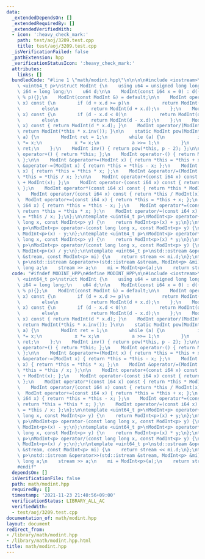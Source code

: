 ```yaml
---
data:
  _extendedDependsOn: []
  _extendedRequiredBy: []
  _extendedVerifiedWith:
  - icon: ':heavy_check_mark:'
    path: test/aoj/3209.test.cpp
    title: test/aoj/3209.test.cpp
  _isVerificationFailed: false
  _pathExtension: hpp
  _verificationStatusIcon: ':heavy_check_mark:'
  attributes:
    links: []
  bundledCode: "#line 1 \"math/modint.hpp\"\n\n\n\n#include <iostream>\n\ntemplate\
    \ <uint64_t p>\nstruct ModInt {\n    using u64 = unsigned long long;\n    using\
    \ i64 = long long;\n    u64 d;\n\n    ModInt(const i64 x = 0) : d((x % p + p)\
    \ % p){};\n    ModInt(const ModInt &) = default;\n\n    ModInt operator+(ModInt\
    \ x) const {\n        if (d + x.d >= p)\n            return ModInt(d + x.d - p);\n\
    \        else\n            return ModInt(d + x.d);\n    };\n    ModInt operator-(ModInt\
    \ x) const {\n        if (d - x.d < 0)\n            return ModInt(d - x.d + p);\n\
    \        else\n            return ModInt(d - x.d);\n    };\n    ModInt operator*(ModInt\
    \ x) const { return ModInt(d * x.d); }\n    ModInt operator/(ModInt x) const {\
    \ return ModInt(*this * x.inv()); }\n\n    static ModInt pow(ModInt x, uint64_t\
    \ a) {\n        ModInt ret = 1;\n        while (a) {\n            if (a & 1) ret\
    \ *= x;\n            x *= x;\n            a >>= 1;\n        }\n        return\
    \ ret;\n    };\n    ModInt inv() { return pow(*this, p - 2); };\n\n    ModInt\
    \ operator+() { return *this; };\n    ModInt operator-() { return ModInt(-d);\
    \ };\n\n    ModInt &operator+=(ModInt x) { return *this = *this + x; };\n    ModInt\
    \ &operator-=(ModInt x) { return *this = *this - x; };\n    ModInt &operator*=(ModInt\
    \ x) { return *this = *this * x; };\n    ModInt &operator/=(ModInt x) { return\
    \ *this = *this / x; };\n\n    ModInt operator+(const i64 x) const { return *this\
    \ + ModInt(x); };\n    ModInt operator-(const i64 x) const { return *this - ModInt(x);\
    \ };\n    ModInt operator*(const i64 x) const { return *this * ModInt(x); };\n\
    \    ModInt operator/(const i64 x) const { return *this / ModInt(x); };\n\n  \
    \  ModInt operator+=(const i64 x) { return *this = *this + x; };\n    ModInt operator-=(const\
    \ i64 x) { return *this = *this - x; };\n    ModInt operator*=(const i64 x) {\
    \ return *this = *this * x; };\n    ModInt operator/=(const i64 x) { return *this\
    \ = *this / x; };\n};\n\ntemplate <uint64_t p>\nModInt<p> operator+(const long\
    \ long x, const ModInt<p> y) {\n    return ModInt<p>(x) + y;\n};\ntemplate <uint64_t\
    \ p>\nModInt<p> operator-(const long long x, const ModInt<p> y) {\n    return\
    \ ModInt<p>(x) - y;\n};\ntemplate <uint64_t p>\nModInt<p> operator*(const long\
    \ long x, const ModInt<p> y) {\n    return ModInt<p>(x) * y;\n};\ntemplate <uint64_t\
    \ p>\nModInt<p> operator/(const long long x, const ModInt<p> y) {\n    return\
    \ ModInt<p>(x) / y;\n};\n\ntemplate <uint64_t p>\nstd::ostream &operator<<(std::ostream\
    \ &stream, const ModInt<p> mi) {\n    return stream << mi.d;\n};\ntemplate <uint64_t\
    \ p>\nstd::istream &operator>>(std::istream &stream, ModInt<p> &mi) {\n    long\
    \ long a;\n    stream >> a;\n    mi = ModInt<p>(a);\n    return stream;\n};\n\n"
  code: "#ifndef MODINT_HPP\n#define MODINT_HPP\n\n#include <iostream>\n\ntemplate\
    \ <uint64_t p>\nstruct ModInt {\n    using u64 = unsigned long long;\n    using\
    \ i64 = long long;\n    u64 d;\n\n    ModInt(const i64 x = 0) : d((x % p + p)\
    \ % p){};\n    ModInt(const ModInt &) = default;\n\n    ModInt operator+(ModInt\
    \ x) const {\n        if (d + x.d >= p)\n            return ModInt(d + x.d - p);\n\
    \        else\n            return ModInt(d + x.d);\n    };\n    ModInt operator-(ModInt\
    \ x) const {\n        if (d - x.d < 0)\n            return ModInt(d - x.d + p);\n\
    \        else\n            return ModInt(d - x.d);\n    };\n    ModInt operator*(ModInt\
    \ x) const { return ModInt(d * x.d); }\n    ModInt operator/(ModInt x) const {\
    \ return ModInt(*this * x.inv()); }\n\n    static ModInt pow(ModInt x, uint64_t\
    \ a) {\n        ModInt ret = 1;\n        while (a) {\n            if (a & 1) ret\
    \ *= x;\n            x *= x;\n            a >>= 1;\n        }\n        return\
    \ ret;\n    };\n    ModInt inv() { return pow(*this, p - 2); };\n\n    ModInt\
    \ operator+() { return *this; };\n    ModInt operator-() { return ModInt(-d);\
    \ };\n\n    ModInt &operator+=(ModInt x) { return *this = *this + x; };\n    ModInt\
    \ &operator-=(ModInt x) { return *this = *this - x; };\n    ModInt &operator*=(ModInt\
    \ x) { return *this = *this * x; };\n    ModInt &operator/=(ModInt x) { return\
    \ *this = *this / x; };\n\n    ModInt operator+(const i64 x) const { return *this\
    \ + ModInt(x); };\n    ModInt operator-(const i64 x) const { return *this - ModInt(x);\
    \ };\n    ModInt operator*(const i64 x) const { return *this * ModInt(x); };\n\
    \    ModInt operator/(const i64 x) const { return *this / ModInt(x); };\n\n  \
    \  ModInt operator+=(const i64 x) { return *this = *this + x; };\n    ModInt operator-=(const\
    \ i64 x) { return *this = *this - x; };\n    ModInt operator*=(const i64 x) {\
    \ return *this = *this * x; };\n    ModInt operator/=(const i64 x) { return *this\
    \ = *this / x; };\n};\n\ntemplate <uint64_t p>\nModInt<p> operator+(const long\
    \ long x, const ModInt<p> y) {\n    return ModInt<p>(x) + y;\n};\ntemplate <uint64_t\
    \ p>\nModInt<p> operator-(const long long x, const ModInt<p> y) {\n    return\
    \ ModInt<p>(x) - y;\n};\ntemplate <uint64_t p>\nModInt<p> operator*(const long\
    \ long x, const ModInt<p> y) {\n    return ModInt<p>(x) * y;\n};\ntemplate <uint64_t\
    \ p>\nModInt<p> operator/(const long long x, const ModInt<p> y) {\n    return\
    \ ModInt<p>(x) / y;\n};\n\ntemplate <uint64_t p>\nstd::ostream &operator<<(std::ostream\
    \ &stream, const ModInt<p> mi) {\n    return stream << mi.d;\n};\ntemplate <uint64_t\
    \ p>\nstd::istream &operator>>(std::istream &stream, ModInt<p> &mi) {\n    long\
    \ long a;\n    stream >> a;\n    mi = ModInt<p>(a);\n    return stream;\n};\n\
    #endif"
  dependsOn: []
  isVerificationFile: false
  path: math/modint.hpp
  requiredBy: []
  timestamp: '2021-11-23 21:40:56+09:00'
  verificationStatus: LIBRARY_ALL_AC
  verifiedWith:
  - test/aoj/3209.test.cpp
documentation_of: math/modint.hpp
layout: document
redirect_from:
- /library/math/modint.hpp
- /library/math/modint.hpp.html
title: math/modint.hpp
---
```

